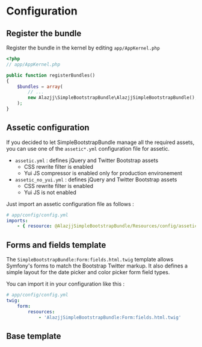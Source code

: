 Configuration
=============

Register the bundle
-------------------

Register the bundle in the kernel by editing `app/AppKernel.php`
```php
<?php
// app/AppKernel.php

public function registerBundles()
{
    $bundles = array(
        // ...
        new Alazjj\SimpleBootstrapBundle\AlazjjSimpleBootstrapBundle(),
    );
}
```
Assetic configuration
---------------------

If you decided to let SimpleBootstrapBundle manage all the required assets, you can use one of the `assetic*.yml` configuration file for assetic.

* `assetic.yml` : defines jQuery and Twitter Bootstrap assets
    * CSS rewrite filter is enabled
    * Yui JS compressor is enabled only for production environement
* `assetic_no_yui.yml` : defines jQuery and Twitter Bootstrap assets
    * CSS rewrite filter is enabled
    * Yui JS is not enabled

Just import an assetic configuration file as follows :
```yaml
# app/config/config.yml
imports:
    - { resource: @AlazjjSimpleBootstrapBundle/Resources/config/assetic.yml }
```

Forms and fields template
-------------------------

The `SimpleBootstrapBundle:Form:fields.html.twig` template allows Symfony's forms to match the Bootstrap Twitter markup. It also defines a simple layout for the date picker and color picker form field types.

You can import it in your configuration like this :
```yaml
# app/config/config.yml
twig:
    form:
        resources:
            - 'AlazjjSimpleBootstrapBundle:Form:fields.html.twig'
```

Base template
-------------

